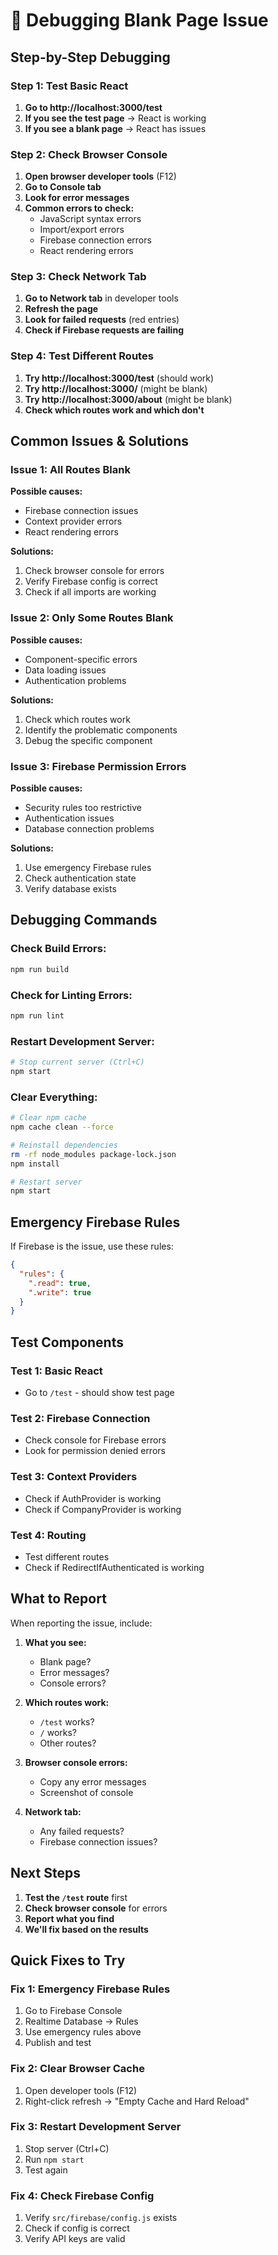 # 🚨 Debugging Blank Page Issue

## Step-by-Step Debugging

### Step 1: Test Basic React
1. **Go to http://localhost:3000/test**
2. **If you see the test page** → React is working
3. **If you see a blank page** → React has issues

### Step 2: Check Browser Console
1. **Open browser developer tools** (F12)
2. **Go to Console tab**
3. **Look for error messages**
4. **Common errors to check:**
   - JavaScript syntax errors
   - Import/export errors
   - Firebase connection errors
   - React rendering errors

### Step 3: Check Network Tab
1. **Go to Network tab** in developer tools
2. **Refresh the page**
3. **Look for failed requests** (red entries)
4. **Check if Firebase requests are failing**

### Step 4: Test Different Routes
1. **Try http://localhost:3000/test** (should work)
2. **Try http://localhost:3000/** (might be blank)
3. **Try http://localhost:3000/about** (might be blank)
4. **Check which routes work and which don't**

## Common Issues & Solutions

### Issue 1: All Routes Blank
**Possible causes:**
- Firebase connection issues
- Context provider errors
- React rendering errors

**Solutions:**
1. Check browser console for errors
2. Verify Firebase config is correct
3. Check if all imports are working

### Issue 2: Only Some Routes Blank
**Possible causes:**
- Component-specific errors
- Data loading issues
- Authentication problems

**Solutions:**
1. Check which routes work
2. Identify the problematic components
3. Debug the specific component

### Issue 3: Firebase Permission Errors
**Possible causes:**
- Security rules too restrictive
- Authentication issues
- Database connection problems

**Solutions:**
1. Use emergency Firebase rules
2. Check authentication state
3. Verify database exists

## Debugging Commands

### Check Build Errors:
```bash
npm run build
```

### Check for Linting Errors:
```bash
npm run lint
```

### Restart Development Server:
```bash
# Stop current server (Ctrl+C)
npm start
```

### Clear Everything:
```bash
# Clear npm cache
npm cache clean --force

# Reinstall dependencies
rm -rf node_modules package-lock.json
npm install

# Restart server
npm start
```

## Emergency Firebase Rules

If Firebase is the issue, use these rules:

```json
{
  "rules": {
    ".read": true,
    ".write": true
  }
}
```

## Test Components

### Test 1: Basic React
- Go to `/test` - should show test page

### Test 2: Firebase Connection
- Check console for Firebase errors
- Look for permission denied errors

### Test 3: Context Providers
- Check if AuthProvider is working
- Check if CompanyProvider is working

### Test 4: Routing
- Test different routes
- Check if RedirectIfAuthenticated is working

## What to Report

When reporting the issue, include:

1. **What you see:**
   - Blank page?
   - Error messages?
   - Console errors?

2. **Which routes work:**
   - `/test` works?
   - `/` works?
   - Other routes?

3. **Browser console errors:**
   - Copy any error messages
   - Screenshot of console

4. **Network tab:**
   - Any failed requests?
   - Firebase connection issues?

## Next Steps

1. **Test the `/test` route** first
2. **Check browser console** for errors
3. **Report what you find**
4. **We'll fix based on the results**

## Quick Fixes to Try

### Fix 1: Emergency Firebase Rules
1. Go to Firebase Console
2. Realtime Database → Rules
3. Use emergency rules above
4. Publish and test

### Fix 2: Clear Browser Cache
1. Open developer tools (F12)
2. Right-click refresh → "Empty Cache and Hard Reload"

### Fix 3: Restart Development Server
1. Stop server (Ctrl+C)
2. Run `npm start`
3. Test again

### Fix 4: Check Firebase Config
1. Verify `src/firebase/config.js` exists
2. Check if config is correct
3. Verify API keys are valid 